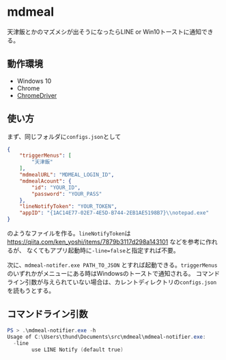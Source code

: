 # mdmeal
天津飯とかのマズメシが出そうになったらLINE or Win10トーストに通知できる。

## 動作環境
- Windows 10
- Chrome
- [ChromeDriver](https://chromedriver.chromium.org/)

## 使い方
まず、同じフォルダに`configs.json`として
``` json
{
	"triggerMenus": [
		"天津飯"
	],
	"mdmealURL": "MDMEAL_LOGIN_ID",
	"mdmealAcount": {
		"id": "YOUR_ID",
		"password": "YOUR_PASS"
	},
	"lineNotifyToken": "YOUR_TOKEN",
	"appID": "{1AC14E77-02E7-4E5D-B744-2EB1AE5198B7}\\notepad.exe"
}
```
のようなファイルを作る。`lineNotifyToken`は https://qiita.com/ken_yoshi/items/7879b3117d298a143101 などを参考に作れるが、
なくてもアプリ起動時に`-line=false`と指定すれば不要。

次に、`mdmeal-notifer.exe PATH_TO_JSON` とすれば起動できる。`triggerMenus`のいずれかがメニューにある時はWindowsのトーストで通知される。
コマンドライン引数が与えられていない場合は、カレントディレクトリの`configs.json`を読もうとする。

## コマンドライン引数
``` ps1
PS > .\mdmeal-notifier.exe -h 
Usage of C:\Users\thund\Documents\src\mdmeal\mdmeal-notifier.exe:
  -line
        use LINE Notify (default true)
```